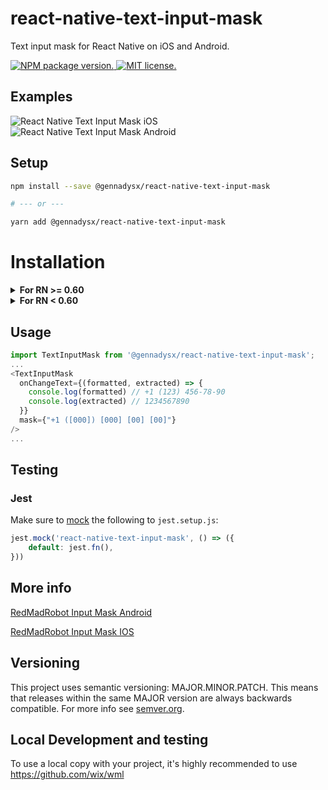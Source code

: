 # react-native-text-input-mask
Text input mask for React Native on iOS and Android.

<a href="https://www.npmjs.org/package/react-native-text-input-mask">
  <img src="https://badge.fury.io/js/react-native-text-input-mask.svg" alt="NPM package version." />
</a>
<a href="https://github.com/react-native-community/react-native-text-input-mask/blob/master/LICENSE">
  <img src="https://img.shields.io/badge/license-MIT-blue.svg" alt="MIT license." />
</a>

## Examples

![React Native Text Input Mask iOS](https://s3.amazonaws.com/react-native-text-input-mask/react-native-text-input-mask-ios.gif)
![React Native Text Input Mask Android](https://s3.amazonaws.com/react-native-text-input-mask/react-native-text-input-mask-android-updated.gif)

## Setup

```bash
npm install --save @gennadysx/react-native-text-input-mask

# --- or ---

yarn add @gennadysx/react-native-text-input-mask
```

# Installation

<details>
  <summary><b>For RN >= 0.60</b></summary>

#### iOS
1. Configure pods (static or dynamic linking)
<details>
  <summary>Static Library ( Podfile has no use_frameworks! ) </summary>
Add following lines to your target in `Podfile`. Linking is not required in React Native 0.60 and above.

```ruby
pod 'React-RCTText', :path => '../node_modules/react-native/Libraries/Text', :modular_headers => true
```
</details>
<details>
  <summary>Dynamic Framework ( Podfile has use_frameworks! ) </summary>
Add following lines to your target in `Podfile` if it doesnt exist. Linking is not required in React Native 0.60 and above.

```
use_frameworks!
```
</details>

2. Run `pod install` in the `ios` directory.

#### Android

No need to do anything.

</details>

<details><summary><b>For RN < 0.60</b></summary>

### WARNING! This is no longer officially supported, these instructions are out of date and may no longer work, we recommend upgrading to a newer version of React Native.

### Link
```bash
react-native link react-native-text-input-mask
```

**iOS only:** you have to drag and drop `InputMask.framework` to `Embedded Binaries` in General tab of Target

![](https://cdn-images-1.medium.com/max/2000/1*J0TPrRhkAKspVvv-JaZHjA.png)

### Manual installation

#### iOS

1. In XCode, in the project navigator, right click `Libraries` ➜ `Add Files to [your project's name]`
2. Go to `node_modules` ➜ `react-native-text-input-mask` and add `RNTextInputMask.xcodeproj`
3. In XCode, in the project navigator, select your project. Add `libRNTextInputMask.a` to your project's `Build Phases` ➜ `Link Binary With Libraries`
4. Run your project (`Cmd+R`)

#### Android

1. Open up `android/app/src/main/java/[...]/MainActivity.java`
  - Add `import com.RNTextInputMask.RNTextInputMaskPackage;` to the imports at the top of the file
  - Add `new RNTextInputMaskPackage()` to the list returned by the `getPackages()` method
2. Append the following lines to `android/settings.gradle`:
  	```
  	include ':react-native-text-input-mask'
  	project(':react-native-text-input-mask').projectDir = new File(rootProject.projectDir, 	'../node_modules/react-native-text-input-mask/android')
  	```
3. Insert the following lines inside the dependencies block in `android/app/build.gradle`:
  	```
      compile project(':react-native-text-input-mask')
  	```
</details>

## Usage

```javascript
import TextInputMask from '@gennadysx/react-native-text-input-mask';
...
<TextInputMask
  onChangeText={(formatted, extracted) => {
    console.log(formatted) // +1 (123) 456-78-90
    console.log(extracted) // 1234567890
  }}
  mask={"+1 ([000]) [000] [00] [00]"}
/>
...
```

## Testing

### Jest

Make sure to [mock](https://jestjs.io/docs/en/manual-mocks#mocking-node-modules) the following to `jest.setup.js`:
```javascript
jest.mock('react-native-text-input-mask', () => ({
    default: jest.fn(),
}))
```

## More info

[RedMadRobot Input Mask Android](https://github.com/RedMadRobot/input-mask-android)

[RedMadRobot Input Mask IOS](https://github.com/RedMadRobot/input-mask-ios)

## Versioning

This project uses semantic versioning: MAJOR.MINOR.PATCH.
This means that releases within the same MAJOR version are always backwards compatible. For more info see [semver.org](http://semver.org/).

## Local Development and testing
To use a local copy with your project, it's highly recommended to use https://github.com/wix/wml
